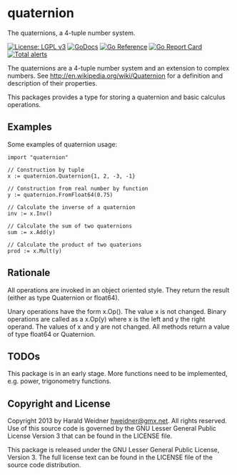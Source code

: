 quaternion
==========

The quaternions, a 4-tuple number system.

[![License: LGPL v3](https://img.shields.io/badge/License-LGPL%20v3-blue.svg)](https://www.gnu.org/licenses/lgpl-3.0)
[![GoDocs](https://godocs.io/github.com/hweidner/quaternion?status.svg)](https://godocs.io/github.com/hweidner/quaternion)
[![Go Reference](https://pkg.go.dev/badge/github.com/hweidner/quaternion.svg)](https://pkg.go.dev/github.com/hweidner/quaternion)
[![Go Report Card](https://goreportcard.com/badge/github.com/hweidner/quaternion)](https://goreportcard.com/report/github.com/hweidner/quaternion)
[![Total alerts](https://img.shields.io/lgtm/alerts/g/hweidner/quaternion.svg?logo=lgtm&logoWidth=18)](https://lgtm.com/projects/g/hweidner/quaternion/alerts/)

The quaternions are a 4-tuple number system and an extension to complex
numbers. See http://en.wikipedia.org/wiki/Quaternion for a definition and
description of their properties.

This packages provides a type for storing a quaternion and basic calculus
operations.

Examples
--------

Some examples of quaternion usage:

	import "quaternion"

	// Construction by tuple
	x := quaternion.Quaternion{1, 2, -3, -1}

	// Construction from real number by function
	y := quaternion.FromFloat64(0.75)

	// Calculate the inverse of a quaternion
	inv := x.Inv()

	// Calculate the sum of two quaternions
	sum := x.Add(y)

	// Calculate the product of two quaterions
	prod := x.Mult(y)

Rationale
---------

All operations are invoked in an object oriented style. They return the
result (either as type Quaternion or float64).

Unary operations have the form x.Op(). The value x is not changed.
Binary operations are called as a x.Op(y) where x is the left and
y the right operand. The values of x and y are not changed. All methods
return a value of type float64 or Quaternion.

TODOs
-----

This package is in an early stage. More functions need to be implemented, e.g.
power, trigonometry functions.

Copyright and License
---------------------

Copyright 2013 by Harald Weidner <hweidner@gmx.net>. All rights reserved.
Use of this source code is governed by the GNU Lesser General Public License
Version 3 that can be found in the LICENSE file.

This package is released under the GNU Lesser General Public License, Version
3. The full license text can be found in the LICENSE file of the source code
distribution.
